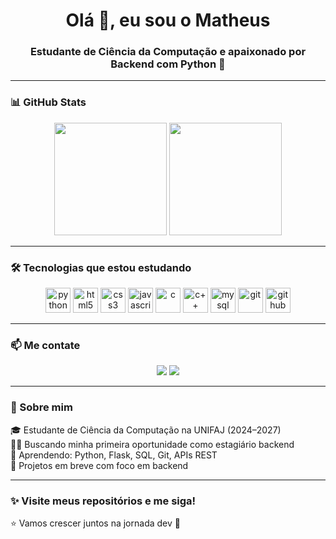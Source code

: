 <h1 align="center">Olá 👋, eu sou o Matheus</h1>
<h3 align="center">Estudante de Ciência da Computação e apaixonado por Backend com Python 🐍</h3>

---

### 📊 GitHub Stats

<p align="center">
  <img height="180em" src="https://github-readme-stats.vercel.app/api?username=Pires013&show_icons=true&theme=dark&hide_border=true" />
  <img height="180em" src="https://github-readme-stats.vercel.app/api/top-langs/?username=Pires013&layout=compact&theme=dark&hide_border=true"/>
</p>

---

### 🛠️ Tecnologias que estou estudando

<p align="center">
  <img src="https://cdn.jsdelivr.net/gh/devicons/devicon/icons/python/python-original.svg" height="40" alt="python"/>
  <img src="https://cdn.jsdelivr.net/gh/devicons/devicon/icons/html5/html5-original.svg" height="40" alt="html5"/>
  <img src="https://cdn.jsdelivr.net/gh/devicons/devicon/icons/css3/css3-original.svg" height="40" alt="css3"/>
  <img src="https://cdn.jsdelivr.net/gh/devicons/devicon/icons/javascript/javascript-original.svg" height="40" alt="javascript"/>
  <img src="https://cdn.jsdelivr.net/gh/devicons/devicon/icons/c/c-original.svg" height="40" alt="c"/>
  <img src="https://cdn.jsdelivr.net/gh/devicons/devicon/icons/cplusplus/cplusplus-original.svg" height="40" alt="c++"/>
  <img src="https://cdn.jsdelivr.net/gh/devicons/devicon/icons/mysql/mysql-original.svg" height="40" alt="mysql"/>
  <img src="https://cdn.jsdelivr.net/gh/devicons/devicon/icons/git/git-original.svg" height="40" alt="git"/>
  <img src="https://cdn.jsdelivr.net/gh/devicons/devicon/icons/github/github-original.svg" height="40" alt="github"/>
</p>

---

### 📫 Me contate

<p align="center">
  <a href="mailto:matheuzinhosk8@hotmail.com"><img src="https://img.shields.io/badge/Gmail-D14836?style=for-the-badge&logo=gmail&logoColor=white"></a>
  <a href="https://www.linkedin.com/in/matheus-pires-3b17b3240/"><img src="https://img.shields.io/badge/LinkedIn-0A66C2?style=for-the-badge&logo=linkedin&logoColor=white"></a>
</p>

---

### 🔎 Sobre mim

🎓 Estudante de Ciência da Computação na UNIFAJ (2024–2027)  
👨‍💻 Buscando minha primeira oportunidade como estagiário backend  
🚀 Aprendendo: Python, Flask, SQL, Git, APIs REST  
📂 Projetos em breve com foco em backend

---

### ✨ Visite meus repositórios e me siga!

⭐ Vamos crescer juntos na jornada dev 🚀  


